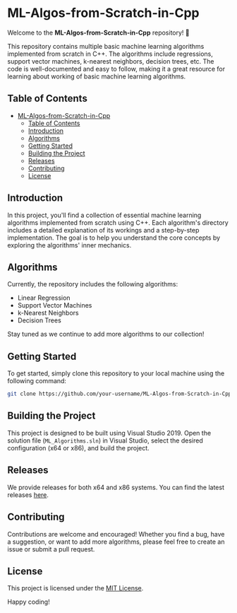 # ML-Algos-from-Scratch-in-Cpp

Welcome to the **ML-Algos-from-Scratch-in-Cpp** repository! 🚀

This repository contains multiple basic machine learning algorithms implemented from scratch in C++. The algorithms include regressions, support vector machines, k-nearest neighbors, decision trees, etc. The code is well-documented and easy to follow, making it a great resource for learning about working of basic machine learning algorithms.

## Table of Contents

- [ML-Algos-from-Scratch-in-Cpp](#ml-algos-from-scratch-in-cpp)
  - [Table of Contents](#table-of-contents)
  - [Introduction](#introduction)
  - [Algorithms](#algorithms)
  - [Getting Started](#getting-started)
  - [Building the Project](#building-the-project)
  - [Releases](#releases)
  - [Contributing](#contributing)
  - [License](#license)

## Introduction

In this project, you'll find a collection of essential machine learning algorithms implemented from scratch using C++. Each algorithm's directory includes a detailed explanation of its workings and a step-by-step implementation. The goal is to help you understand the core concepts by exploring the algorithms' inner mechanics.

## Algorithms

Currently, the repository includes the following algorithms:

- Linear Regression
- Support Vector Machines
- k-Nearest Neighbors
- Decision Trees

Stay tuned as we continue to add more algorithms to our collection!

## Getting Started

To get started, simply clone this repository to your local machine using the following command:

```bash
git clone https://github.com/your-username/ML-Algos-from-Scratch-in-Cpp.git
```

## Building the Project

This project is designed to be built using Visual Studio 2019. Open the solution file (`ML_Algorithms.sln`) in Visual Studio, select the desired configuration (x64 or x86), and build the project.

## Releases

We provide releases for both x64 and x86 systems. You can find the latest releases [here](https://github.com/your-username/ML-Algos-from-Scratch-in-Cpp/releases).

## Contributing

Contributions are welcome and encouraged! Whether you find a bug, have a suggestion, or want to add more algorithms, please feel free to create an issue or submit a pull request.

## License

This project is licensed under the [MIT License](LICENSE).

Happy coding!
